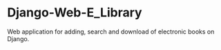 # Django-Web-E_Library
Web application for adding, search and download of electronic books on Django.
